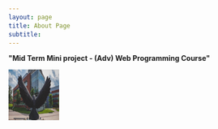```yaml
---
layout: page
title: About Page
subtitle: 
---
```


__"Mid Term Mini project  - (Adv) Web Programming Course"__


<img src="/assets/img/Rowan-University.png" alt="Rowan University" style="height: 100px; width:100px; text-align: center;"/>